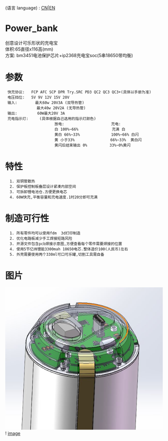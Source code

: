 (语言 language) : [CN](https://github.com/fBn0523/Power_bank/blob/main/README.md)|[EN](https://github.com/fBn0523/Power_bank/blob/main/README_EN.md)
# Power_bank
创意设计可乐形状的充电宝\
体积:65直径x116高(mm)\
方案: bm3451电池保护芯片+ip2368充电宝soc(5串18650带均衡)
# 参数

     快充协议:   FCP AFC SCP DPR Try.SRC PD3 QC2 QC3 QC3+(具体以手册为准)
     电压挡位:   5V 9V 12V 15V 20V
     输入:        最大60w 20V3A (双导热管)
                  最大40w 20V2A (无导热管)
     输出:         60W最大20V 3A
     充电指示灯:     (具体根据自己选用的指示灯颜色)
                          放电:                     充电:
                          白 100%~66%               充满 白
                          黄白 66%~33%              100%~66% 白闪
                          黄 小于33%                66%~33%  黄白闪
                          黄闪后结束输出 0%          33%~0%黄闪
 

# 特性
      1. 双铜管散热
      2. 保护板控制板叠层设计紧凑内部空间
      3. 可拆卸锂电池仓.方便更换电芯
      4. 60W快充,平衡容量和充电速度.1时20分即可充满
# 制造可行性

      1. 所有零件均可以使用fdm  3d打印制造
      2. 优化电路板减少手工焊接短路风险
      3. 开源文件包含pcb焊接示意图,方便查看每个零件需要焊接的位置
      4. 使用5节亿纬锂能3300mah 18650电芯.整体造价100(人民币)左右
      5. 外壳需要使用两个330ml可口可乐罐,切割工具需自备
# 图片
![image](https://github.com/Fbn-lab/Power_bank/blob/power_bank_plus/images/img5.JPG)
! [image](https://github.com/Fbn-lab/Power_bank/blob/main/images/img4.jpg)
